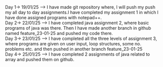 Day 1-> 19/01/25 --> I have made git repository where, I will push my push my all day to day assignments.I have completed my assignment 1 in which I have done assigned programs with notepad++.            
Day 2-> 22/01/25 --> I have completed java assignment 2, where basic programs of java was there. Then I have made another branch in github named feature_23-01-25 and pushed my code there.                            
Day 3-> 23/01/25 --> I have completed all the three levels of assignment 3, where programs are given on user input, loop structures, some no. problems etc. and then pushed in another branch feature_23-01-25         
Day 4-> 25/01/25 --> I have completed 2 assignments of java related to array and pushed them on github.
